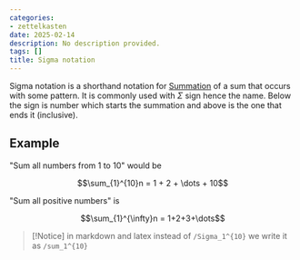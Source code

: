 ```yaml
---
categories:
- zettelkasten
date: 2025-02-14
description: No description provided.
tags: []
title: Sigma notation
---
```


Sigma notation is a shorthand notation for [Summation](Summation) of a sum that occurs with some pattern. It is commonly used with $\Sigma$ sign hence the name. Below the sign is number which starts the summation and above is the one that ends it (inclusive). 

## Example

"Sum all numbers from 1 to 10" would be

$$\sum_{1}^{10}n = 1 + 2 + \dots + 10$$

"Sum all positive numbers" is 

$$\sum_{1}^{\infty}n = 1+2+3+\dots$$

 > [!Notice]
 > in markdown and latex instead of `/Sigma_1^{10}` we write it as `/sum_1^{10}`
